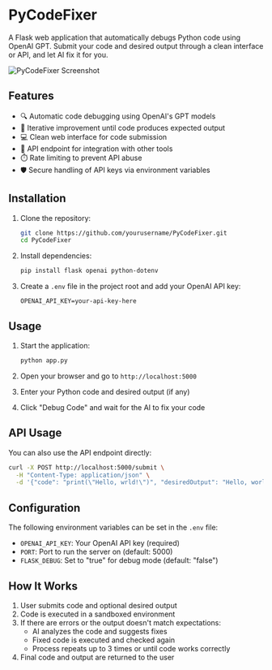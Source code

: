 # PyCodeFixer

A Flask web application that automatically debugs Python code using OpenAI GPT. Submit your code and desired output through a clean interface or API, and let AI fix it for you.

![PyCodeFixer Screenshot](https://via.placeholder.com/800x400?text=PyCodeFixer+Screenshot)

## Features

- 🔍 Automatic code debugging using OpenAI's GPT models
- 🔄 Iterative improvement until code produces expected output
- 💻 Clean web interface for code submission
- 🔌 API endpoint for integration with other tools
- ⏱️ Rate limiting to prevent API abuse
- 🛡️ Secure handling of API keys via environment variables

## Installation

1. Clone the repository:
   ```bash
   git clone https://github.com/yourusername/PyCodeFixer.git
   cd PyCodeFixer
   ```

2. Install dependencies:
   ```bash
   pip install flask openai python-dotenv
   ```

3. Create a `.env` file in the project root and add your OpenAI API key:
   ```
   OPENAI_API_KEY=your-api-key-here
   ```

## Usage

1. Start the application:
   ```bash
   python app.py
   ```

2. Open your browser and go to `http://localhost:5000`

3. Enter your Python code and desired output (if any)

4. Click "Debug Code" and wait for the AI to fix your code

## API Usage

You can also use the API endpoint directly:

```bash
curl -X POST http://localhost:5000/submit \
  -H "Content-Type: application/json" \
  -d '{"code": "print(\"Hello, wrld!\")", "desiredOutput": "Hello, world!"}'
```

## Configuration

The following environment variables can be set in the `.env` file:

- `OPENAI_API_KEY`: Your OpenAI API key (required)
- `PORT`: Port to run the server on (default: 5000)
- `FLASK_DEBUG`: Set to "true" for debug mode (default: "false")

## How It Works

1. User submits code and optional desired output
2. Code is executed in a sandboxed environment
3. If there are errors or the output doesn't match expectations:
   - AI analyzes the code and suggests fixes
   - Fixed code is executed and checked again
   - Process repeats up to 3 times or until code works correctly
4. Final code and output are returned to the user
